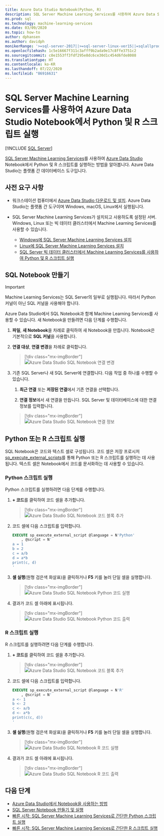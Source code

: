 ```yaml
---
title: Azure Data Studio Notebook(Python, R)
description: SQL Server Machine Learning Services를 사용하여 Azure Data Studio Notebook에서 Python 및 R 스크립트를 실행하는 방법을 알아봅니다.
ms.prod: sql
ms.technology: machine-learning-services
ms.date: 03/09/2020
ms.topic: how-to
author: dphansen
ms.author: davidph
monikerRange: '>=sql-server-2017||>=sql-server-linux-ver15||=sqlallproducts-allversions'
ms.openlocfilehash: 1c5e16667f311c3afff9b2ada9e17c8ffe3751c2
ms.sourcegitcommit: c8e1553ff3fdf295e8dc6ce30d1c454d6fde8088
ms.translationtype: HT
ms.contentlocale: ko-KR
ms.lasthandoff: 07/22/2020
ms.locfileid: "86916631"
---
```

# <a name="run-python-and-r-scripts-in-azure-data-studio-notebooks-with-sql-server-machine-learning-services"></a>SQL Server Machine Learning Services를 사용하여 Azure Data Studio Notebook에서 Python 및 R 스크립트 실행
 [!INCLUDE [SQL Server](../../includes/applies-to-version/sqlserver.md)]

[SQL Server Machine Learning Services](../sql-server-machine-learning-services.md)를 사용하여 [Azure Data Studio](https://docs.microsoft.com/sql/azure-data-studio/what-is) Notebook에서 Python 및 R 스크립트를 실행하는 방법을 알아봅니다. Azure Data Studio는 플랫폼 간 데이터베이스 도구입니다.

## <a name="prerequisites"></a>사전 요구 사항

- 워크스테이션 컴퓨터에서 [Azure Data Studio 다운로드 및 설치](https://docs.microsoft.com/sql/azure-data-studio/download-azure-data-studio). Azure Data Studio는 플랫폼 간 도구이며 Windows, macOS, Linux에서 실행됩니다.

- SQL Server Machine Learning Services가 설치되고 사용하도록 설정된 서버. Windows, Linux 또는 빅 데이터 클러스터에서 Machine Learning Services를 사용할 수 있습니다.

  - [Windows에 SQL Server Machine Learning Services 설치](sql-machine-learning-services-windows-install.md)
  - [Linux에 SQL Server Machine Learning Services 설치](../../linux/sql-server-linux-setup-machine-learning.md)
  - [SQL Server 빅 데이터 클러스터에서 Machine Learning Services를 사용하여 Python 및 R 스크립트 실행](../../big-data-cluster/machine-learning-services.md)

## <a name="create-a-sql-notebook"></a>SQL Notebook 만들기

> [!IMPORTANT]
> Machine Learning Services는 SQL Server의 일부로 실행됩니다. 따라서 Python 커널이 아닌 SQL 커널을 사용해야 합니다.

Azure Data Studio에서 SQL Notebook과 함께 Machine Learning Services를 사용할 수 있습니다. 새 Notebook을 만들려면 다음 단계를 수행합니다.

1. **파일**, **새 Notebook**을 차례로 클릭하여 새 Notebook을 만듭니다. Notebook은 기본적으로 **SQL 커널**을 사용합니다.

1. **연결 대상**, **연결 변경**을 차례로 클릭합니다. 

    > [!div class="mx-imgBorder"]
    > ![Azure Data Studio SQL Notebook 연결 변경](media/ads-attach-to-connection.png)
    
1. 기존 SQL Server나 새 SQL Server에 연결합니다. 다음 작업 중 하나를 수행할 수 있습니다.

    1. **최근 연결** 또는 **저장된 연결**에서 기존 연결을 선택합니다.

    1. **연결 정보**에서 새 연결을 만듭니다. SQL Server 및 데이터베이스에 대한 연결 정보를 입력합니다.

    > [!div class="mx-imgBorder"]
    > ![Azure Data Studio SQL Notebook 연결 정보](media/ads-connection-details.png)  

## <a name="run-python-or-r-scripts"></a>Python 또는 R 스크립트 실행

SQL Notebook은 코드와 텍스트 셀로 구성됩니다. 코드 셀은 저장 프로시저 [sp_execute_external_scripts](../../relational-databases/system-stored-procedures/sp-execute-external-script-transact-sql.md)를 통해 Python 또는 R 스크립트를 실행하는 데 사용됩니다. 텍스트 셀은 Notebook에서 코드를 문서화하는 데 사용할 수 있습니다.

### <a name="run-a-python-script"></a>Python 스크립트 실행

Python 스크립트를 실행하려면 다음 단계를 수행합니다.

1. **+ 코드**를 클릭하여 코드 셀을 추가합니다.

    > [!div class="mx-imgBorder"]
    > ![Azure Data Studio SQL Notebook 코드 블록 추가](media/ads-add-code.png)  

1. 코드 셀에 다음 스크립트를 입력합니다.

    ```sql
    EXECUTE sp_execute_external_script @language = N'Python'
        , @script = N'
    a = 1
    b = 2
    c = a/b
    d = a*b
    print(c, d)
    '
    ```

1. **셀 실행**(원형 검은색 화살표)을 클릭하거나 **F5** 키를 눌러 단일 셀을 실행합니다.

    > [!div class="mx-imgBorder"]
    > ![Azure Data Studio SQL Notebook Python 코드 실행](media/ads-run-python.png)  

1. 결과가 코드 셀 아래에 표시됩니다.

    > [!div class="mx-imgBorder"]
    > ![Azure Data Studio SQL Notebook Python 코드 출력](media/ads-run-python-output.png)  

### <a name="run-an-r-script"></a>R 스크립트 실행

R 스크립트를 실행하려면 다음 단계를 수행합니다.

1. **+ 코드**를 클릭하여 코드 셀을 추가합니다.

    > [!div class="mx-imgBorder"]
    > ![Azure Data Studio SQL Notebook 코드 블록 추가](media/ads-add-code.png)  

1. 코드 셀에 다음 스크립트를 입력합니다.

    ```sql
    EXECUTE sp_execute_external_script @language = N'R'
        , @script = N'
    a <- 1
    b <- 2
    c <- a/b
    d <- a*b
    print(c(c, d))
    '
    ```

1. **셀 실행**(원형 검은색 화살표)을 클릭하거나 **F5** 키를 눌러 단일 셀을 실행합니다.

    > [!div class="mx-imgBorder"]
    > ![Azure Data Studio SQL Notebook R 코드 실행](media/ads-run-r.png)  

1. 결과가 코드 셀 아래에 표시됩니다.

    > [!div class="mx-imgBorder"]
    > ![Azure Data Studio SQL Notebook R 코드 출력](media/ads-run-r-output.png)  

## <a name="next-steps"></a>다음 단계

- [Azure Data Studio에서 Notebook을 사용하는 방법](../../azure-data-studio/notebooks-guidance.md)
- [SQL Server Notebook 만들기 및 실행](../../azure-data-studio/notebooks-tutorial-sql-kernel.md)
- [빠른 시작: SQL Server Machine Learning Services로 간단한 Python 스크립트 실행](../tutorials/quickstart-python-create-script.md)
- [빠른 시작: SQL Server Machine Learning Services로 간단한 R 스크립트 실행](../tutorials/quickstart-r-create-script.md)

